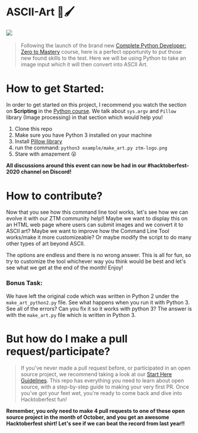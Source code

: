 # ASCII-Art 🎨🖌️

#### [![](https://img.shields.io/badge/PYTHON%20PROJECT-ASCII%20Art%20-blue?style=for-the-badge&logo=Python)](./ASCII-Art/)
> Following the launch of the brand new [Complete Python Developer: Zero to Mastery](https://www.udemy.com/course/complete-python-developer-zero-to-mastery/?couponCode=LEVELUPZTM) course, here is a perfect opportunity to put those new found skills to the test. Here we will be using Python to take an image input which it will then convert into ASCII Art.

# How to get Started:
In order to get started on this project, I recommend you watch the section on **Scripting** in the [Python course](https://www.udemy.com/course/complete-python-developer-zero-to-mastery/?couponCode=LEVELUPZTM). We talk about ```sys.argv``` and ```Pillow``` library (Image processing) in that section which would help you!

1. Clone this repo
2. Make sure you have Python 3 installed on your machine
3. Install [Pillow library](https://pillow.readthedocs.io/en/stable/installation.html)
4. run the command: `python3 example/make_art.py ztm-logo.png`
5. Stare with amazement 😮


**All discussions around this event can now be had in our #hacktoberfest-2020 channel on Discord!**

# How to contribute?

Now that you see how this command line tool works, let's see how we can evolve it with our ZTM community help!! Maybe we want to display this on an HTML web page where users can submit images and we convert it to ASCII art? Maybe we want to improve how the Command Line Tool works/make it more customizeable? Or maybe modify the script to do many other types of art beyond ASCII. 

The options are endless and there is no wrong answer. This is all for fun, so try to customize the tool whichever way you think would be best and let's see what we get at the end of the month! Enjoy! 

### Bonus Task:
We have left the original code which was written in Python 2 under the `make_art_python2.py` file. See what happens when you run it with Python 3. See all of the errors? Can you fix it so it works with python 3? The answer is with the `make_art.py` file which is written in Python 3.


# But how do I make a pull request/participate?

> If you've never made a pull request before, or participated in an open source project, we recommend taking a look at our [Start Here Guidelines](https://github.com/zero-to-mastery/start-here-guidelines). This repo has everything you need to learn about open source, with a step-by-step guide to making your very first PR.
> Once you've got your feet wet, you're ready to come back and dive into Hacktoberfest fun!

**Remember, you only need to make 4 pull requests to one of these open source project in the month of October, and you get an awesome Hacktoberfest shirt! Let's see if we can beat the record from last year!!**

